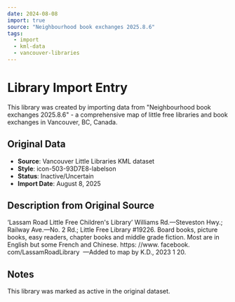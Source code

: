 ```yaml
---
date: 2024-08-08
import: true
source: "Neighbourhood book exchanges 2025.8.6"
tags:
  - import
  - kml-data
  - vancouver-libraries
---
```


# Library Import Entry

This library was created by importing data from "Neighbourhood book exchanges 2025.8.6" - a comprehensive map of little free libraries and book exchanges in Vancouver, BC, Canada.

## Original Data

- **Source**: Vancouver Little Libraries KML dataset
- **Style**: icon-503-93D7E8-labelson
- **Status**: Inactive/Uncertain
- **Import Date**: August 8, 2025

## Description from Original Source

‘Lassam Road Little Free Children's Library’ Williams Rd.—Steveston Hwy.;
 Railway Ave.—No. 2 Rd.; 
Little Free Library #19226.
Board books, picture books, easy readers, chapter books and middle grade fiction. Most are in English but some French and Chinese. https: //www. facebook. com/LassamRoadLibrary 
—Added to map by K.D., 2023 1 20.

## Notes

This library was marked as active in the original dataset.

